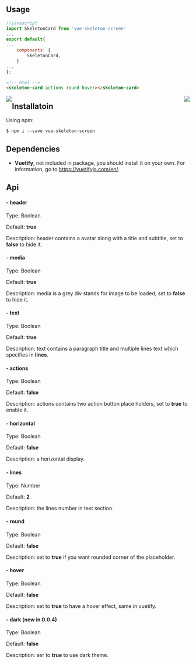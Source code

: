 ## Usage

```javascript
//javascript
import SkeletonCard from 'vue-skeleton-screen'
...
export default{
...
	components: {
    	SkeletonCard,
	}
...
};
```



```html
<!-- html -->
<skeleton-card actions round hover></skeleton-card>
```

<img style="float: left;" src="https://i.imgur.com/t8z1lKk.png">

<img style="float: right;" src="https://i.imgur.com/UXpuhbs.png">



## Installatoin

Using npm:

```shell
$ npm i --save vue-skeleton-screen
```

## Dependencies

- **Vuetify**, not included in package, you should install it on your own. For information, go to https://vuetifyjs.com/en/.

## Api

#### - header

Type: Boolean

Default: **true**

Description: header contains a avatar along with a title and subtitle, set to **false** to hide it.

#### - media

Type: Boolean

Default: **true**

Description: media is a grey div stands for image to be loaded, set to **false** to hide it.

#### - text

Type: Boolean

Default: **true**

Description: text contains a paragraph title and multiple lines text which specifies in **lines**.

#### - actions

Type: Boolean

Default: **false**

Description: actions contains two action button place holders, set to **true** to enable it.

#### - horizontal

Type: Boolean

Default: **false**

Description: a horizontal display.

#### - lines

Type: Number

Default: **2**

Description: the lines number in text section.

#### - round

Type: Boolean

Default: **false**

Description: set to **true** if you want rounded corner of the placeholder.

#### - hover

Type: Boolean

Default: **false**

Description: set to **true** to have a hover effect, same in vuetify.

#### - dark (new in 0.0.4)

Type: Boolean

Default: **false**

Description: ser to **true** to use dark theme.

